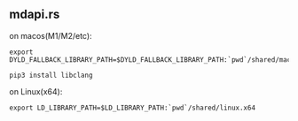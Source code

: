 ## mdapi.rs

on macos(M1/M2/etc):
```
export DYLD_FALLBACK_LIBRARY_PATH=$DYLD_FALLBACK_LIBRARY_PATH:`pwd`/shared/macos.arm64
```

```
pip3 install libclang
```

on Linux(x64):
```
export LD_LIBRARY_PATH=$LD_LIBRARY_PATH:`pwd`/shared/linux.x64
```
